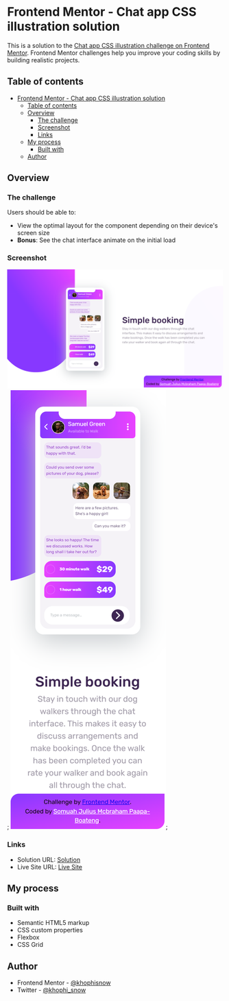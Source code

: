 # Frontend Mentor - Chat app CSS illustration solution

This is a solution to the [Chat app CSS illustration challenge on Frontend Mentor](https://www.frontendmentor.io/challenges/chat-app-css-illustration-O5auMkFqY). Frontend Mentor challenges help you improve your coding skills by building realistic projects.

## Table of contents

- [Frontend Mentor - Chat app CSS illustration solution](#frontend-mentor---chat-app-css-illustration-solution)
  - [Table of contents](#table-of-contents)
  - [Overview](#overview)
    - [The challenge](#the-challenge)
    - [Screenshot](#screenshot)
    - [Links](#links)
  - [My process](#my-process)
    - [Built with](#built-with)
  - [Author](#author)

## Overview

### The challenge

Users should be able to:

- View the optimal layout for the component depending on their device's screen size
- **Bonus**: See the chat interface animate on the initial load

### Screenshot

![](screenshot/desktopPreview.png);
![](screenshot/mobilePreview.png);

### Links

- Solution URL: [Solution](https://github.com/khophisnow/chat-app-css-illustration-master.git)
- Live Site URL: [Live Site](https://khophisnow.github.io/chat-app-css-illustration-master/)

## My process

### Built with

- Semantic HTML5 markup
- CSS custom properties
- Flexbox
- CSS Grid

## Author

- Frontend Mentor - [@khophisnow](https://www.frontendmentor.io/profile/khophisnow)
- Twitter - [@khophi_snow](https://www.twitter.com/khophi_snow)
